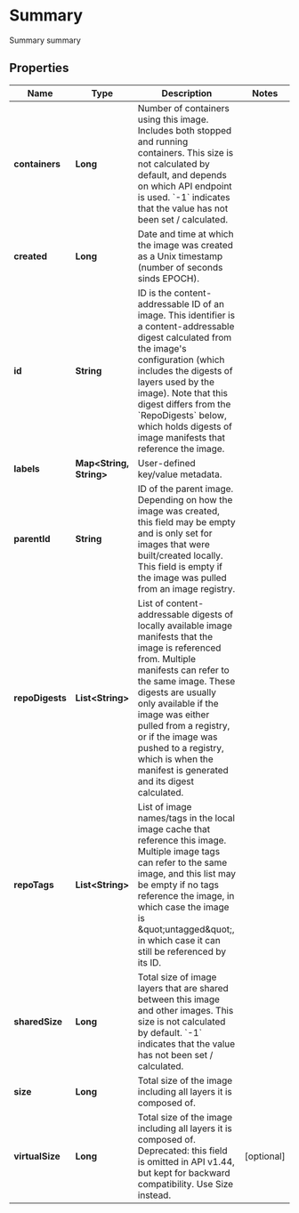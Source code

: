 

# Summary

Summary summary

## Properties

| Name | Type | Description | Notes |
|------------ | ------------- | ------------- | -------------|
|**containers** | **Long** | Number of containers using this image. Includes both stopped and running containers.  This size is not calculated by default, and depends on which API endpoint is used. &#x60;-1&#x60; indicates that the value has not been set / calculated. |  |
|**created** | **Long** | Date and time at which the image was created as a Unix timestamp (number of seconds sinds EPOCH). |  |
|**id** | **String** | ID is the content-addressable ID of an image.  This identifier is a content-addressable digest calculated from the image&#39;s configuration (which includes the digests of layers used by the image).  Note that this digest differs from the &#x60;RepoDigests&#x60; below, which holds digests of image manifests that reference the image. |  |
|**labels** | **Map&lt;String, String&gt;** | User-defined key/value metadata. |  |
|**parentId** | **String** | ID of the parent image.  Depending on how the image was created, this field may be empty and is only set for images that were built/created locally. This field is empty if the image was pulled from an image registry. |  |
|**repoDigests** | **List&lt;String&gt;** | List of content-addressable digests of locally available image manifests that the image is referenced from. Multiple manifests can refer to the same image.  These digests are usually only available if the image was either pulled from a registry, or if the image was pushed to a registry, which is when the manifest is generated and its digest calculated. |  |
|**repoTags** | **List&lt;String&gt;** | List of image names/tags in the local image cache that reference this image.  Multiple image tags can refer to the same image, and this list may be empty if no tags reference the image, in which case the image is \&quot;untagged\&quot;, in which case it can still be referenced by its ID. |  |
|**sharedSize** | **Long** | Total size of image layers that are shared between this image and other images.  This size is not calculated by default. &#x60;-1&#x60; indicates that the value has not been set / calculated. |  |
|**size** | **Long** | Total size of the image including all layers it is composed of. |  |
|**virtualSize** | **Long** | Total size of the image including all layers it is composed of.  Deprecated: this field is omitted in API v1.44, but kept for backward compatibility. Use Size instead. |  [optional] |



